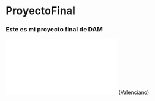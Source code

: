 # ProyectoFinal
### Este es mi proyecto final de DAM

![Memoria](/Media/MemoriaProyecto.pdf) (Valenciano)
